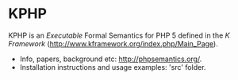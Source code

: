 KPHP
============

KPHP is an *Executable* Formal Semantics for PHP 5 defined in the *K Framework* (http://www.kframework.org/index.php/Main_Page).

- Info, papers, background etc: http://phpsemantics.org/.
- Installation instructions and usage examples: 'src' folder.

